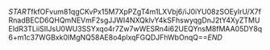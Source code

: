 $START$fkfOFvum81qgCKvPx15M7XpPZgT4m1LXVbj6/iJ0iYU08zSOEyIrU/X7fRnadBECD6QHQmNEVmF2sgJJWI4NXQklvY4kSFhswyqgDnJ2tY4XyZTMUEldR3TLiiSIIJsU0WU3SSYxqo4r7Zw7wWESRn4i62UEQYnsM8fMAA05DY8q6+m1c37WGBxk0IMgNQ58AE8o4plxqFGQDJFhWbOnqQ==$END$